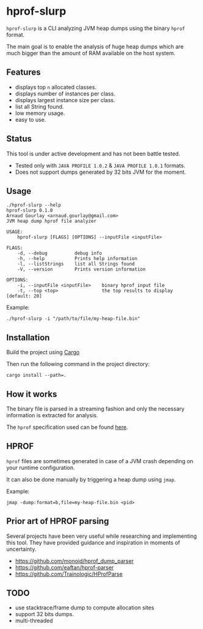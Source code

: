# hprof-slurp

`hprof-slurp` is a CLI analyzing JVM heap dumps using the binary `hprof` format.

The main goal is to enable the analysis of huge heap dumps which are much bigger than the amount of RAM available on the host system. 

## Features

- displays top `n` allocated classes.
- displays number of instances per class.
- displays largest instance size per class.
- list all String found.
- low memory usage.
- easy to use.

## Status

This tool is under active development and has not been battle tested.

- Tested only with `JAVA PROFILE 1.0.2` & `JAVA PROFILE 1.0.1` formats.
- Does not support dumps generated by 32 bits JVM for the moment.

## Usage

```
./hprof-slurp --help
hprof-slurp 0.1.0
Arnaud Gourlay <arnaud.gourlay@gmail.com>
JVM heap dump hprof file analyzer

USAGE:
    hprof-slurp [FLAGS] [OPTIONS] --inputFile <inputFile>

FLAGS:
    -d, --debug          debug info
    -h, --help           Prints help information
    -l, --listStrings    list all Strings found
    -V, --version        Prints version information

OPTIONS:
    -i, --inputFile <inputFile>    binary hprof input file
    -t, --top <top>                the top results to display [default: 20]
```

Example:

```
./hprof-slurp -i "/path/to/file/my-heap-file.bin"
```

## Installation

Build the project using [Cargo](https://doc.rust-lang.org/stable/cargo/getting-started/installation.html)

Then run the following command in the project directory:

`cargo install --path=.`

## How it works

The binary file is parsed in a streaming fashion and only the necessary information is extracted for analysis.

The `hprof` specification used can be found [here](https://hg.openjdk.java.net/jdk/jdk/file/ee1d592a9f53/src/hotspot/share/services/heapDumper.cpp#l62).

## HPROF

`hprof` files are sometimes generated in case of a JVM crash depending on your runtime configuration.

It can also be done manually by triggering a heap dump using `jmap`.

Example:

`jmap -dump:format=b,file=my-heap-file.bin <pid>`

## Prior art of HPROF parsing

Several projects have been very useful while researching and implementing this tool.
They have provided guidance and inspiration in moments of uncertainty.

- https://github.com/monoid/hprof_dump_parser
- https://github.com/eaftan/hprof-parser
- https://github.com/Trainologic/HProfParse

## TODO

- use stacktrace/frame dump to compute allocation sites
- support 32 bits dumps.
- multi-threaded
